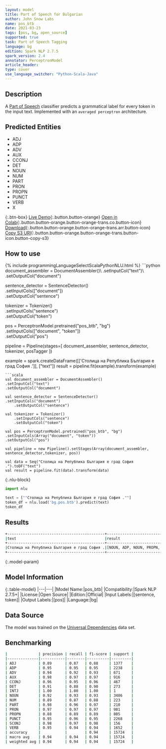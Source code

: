 ```yaml
---
layout: model
title: Part of Speech for Bulgarian
author: John Snow Labs
name: pos_btb
date: 2021-03-23
tags: [pos, bg, open_source]
supported: true
task: Part of Speech Tagging
language: bg
edition: Spark NLP 2.7.5
spark_version: 2.4
annotator: PerceptronModel
article_header:
type: cover
use_language_switcher: "Python-Scala-Java"
---
```


## Description

A [Part of Speech](https://en.wikipedia.org/wiki/Part_of_speech) classifier predicts a grammatical label for every token in the input text. Implemented with an `averaged perceptron` architecture.

## Predicted Entities

- ADJ
- ADP
- ADV
- AUX
- CCONJ
- DET
- NOUN
- NUM
- PART
- PRON
- PROPN
- PUNCT
- VERB
- X

{:.btn-box}
[Live Demo](https://demo.johnsnowlabs.com/public/GRAMMAR_EN/){:.button.button-orange}
[Open in Colab](https://colab.research.google.com/github/JohnSnowLabs/spark-nlp-workshop/blob/master/tutorials/streamlit_notebooks/GRAMMAR_EN.ipynb){:.button.button-orange.button-orange-trans.co.button-icon}
[Download](https://s3.amazonaws.com/auxdata.johnsnowlabs.com/public/models/pos_btb_bg_2.7.5_2.4_1616506894131.zip){:.button.button-orange.button-orange-trans.arr.button-icon}
[Copy S3 URI](s3://auxdata.johnsnowlabs.com/public/models/pos_btb_bg_2.7.5_2.4_1616506894131.zip){:.button.button-orange.button-orange-trans.button-icon.button-copy-s3}

## How to use



<div class="tabs-box" markdown="1">
{% include programmingLanguageSelectScalaPythonNLU.html %}
```python
document_assembler = DocumentAssembler()\
.setInputCol("text")\
.setOutputCol("document")

sentence_detector = SentenceDetector()\
.setInputCols(["document"])\
.setOutputCol("sentence")

tokenizer = Tokenizer()\
    .setInputCols("sentence")\
    .setOutputCol("token")

pos = PerceptronModel.pretrained("pos_btb", "bg")\
.setInputCols(["document", "token"])\
.setOutputCol("pos")

pipeline = Pipeline(stages=[
document_assembler,
sentence_detector,
tokenizer,
posTagger
])

example = spark.createDataFrame([['Столица на Република България е град София .']], ["text"])
result = pipeline.fit(example).transform(example)
```
```scala
val document_assembler = DocumentAssembler()
.setInputCol("text")
.setOutputCol("document")

val sentence_detector = SentenceDetector()
.setInputCols("document")
	.setOutputCol("sentence")

val tokenizer = Tokenizer()
    .setInputCols("sentence")
    .setOutputCol("token")

val pos = PerceptronModel.pretrained("pos_btb", "bg")
.setInputCols(Array("document", "token"))
.setOutputCol("pos")

val pipeline = new Pipeline().setStages(Array(document_assembler, sentence_detector,tokenizer, pos))

val data = Seq("Столица на Република България е град София .").toDF("text")
val result = pipeline.fit(data).transform(data)
```

{:.nlu-block}
```python
import nlu

text = [""Столица на Република България е град София .""]
token_df = nlu.load('bg.pos.btb').predict(text)
token_df
```
</div>

## Results

```bash
+--------------------------------------------+-------------------------------------------------+
|text                                        |result                                           |
+--------------------------------------------+-------------------------------------------------+
|Столица на Република България е град София .|[NOUN, ADP, NOUN, PROPN, AUX, NOUN, PROPN, PUNCT]|
+--------------------------------------------+-------------------------------------------------+
```

{:.model-param}
## Model Information

{:.table-model}
|---|---|
|Model Name:|pos_btb|
|Compatibility:|Spark NLP 2.7.5+|
|License:|Open Source|
|Edition:|Official|
|Input Labels:|[sentence, token]|
|Output Labels:|[pos]|
|Language:|bg|

## Data Source

The model was trained on the [Universal Dependencies](https://www.universaldependencies.org) data set.

## Benchmarking

```bash
|              | precision | recall | f1-score | support |
|--------------|-----------|--------|----------|---------|
| ADJ          | 0.89      | 0.87   | 0.88     | 1377    |
| ADP          | 0.95      | 0.95   | 0.95     | 2238    |
| ADV          | 0.94      | 0.92   | 0.93     | 671     |
| AUX          | 0.98      | 0.97   | 0.97     | 916     |
| CCONJ        | 0.96      | 0.95   | 0.96     | 467     |
| DET          | 0.91      | 0.88   | 0.90     | 273     |
| INTJ         | 1.00      | 1.00   | 1.00     | 1       |
| NOUN         | 0.92      | 0.93   | 0.93     | 3486    |
| NUM          | 0.89      | 0.87   | 0.88     | 223     |
| PART         | 0.98      | 0.96   | 0.97     | 210     |
| PRON         | 0.97      | 0.97   | 0.97     | 981     |
| PROPN        | 0.88      | 0.89   | 0.89     | 805     |
| PUNCT        | 0.95      | 0.96   | 0.95     | 2268    |
| SCONJ        | 0.98      | 0.97   | 0.98     | 156     |
| VERB         | 0.95      | 0.94   | 0.94     | 1652    |
| accuracy     |           |        | 0.94     | 15724   |
| macro avg    | 0.94      | 0.94   | 0.94     | 15724   |
| weighted avg | 0.94      | 0.94   | 0.94     | 15724   |
```